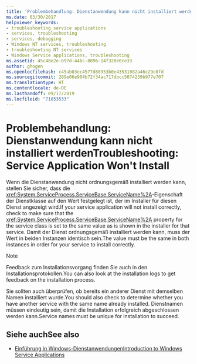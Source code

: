 ```yaml
---
title: 'Problembehandlung: Dienstanwendung kann nicht installiert werden'
ms.date: 03/30/2017
helpviewer_keywords:
- troubleshooting service applications
- services, troubleshooting
- services, debugging
- Windows NT services, troubleshooting
- troubleshooting NT services
- Windows Service applications, troubleshooting
ms.assetid: 45c48e2e-b97d-44bc-8896-14f328e0ce33
author: ghogen
ms.openlocfilehash: c45ab03ec4577d88953b0e43531082a46c29e8fd
ms.sourcegitcommit: 289e06e904b72f34ac717dbcc5074239b977e707
ms.translationtype: HT
ms.contentlocale: de-DE
ms.lasthandoff: 09/17/2019
ms.locfileid: "71053533"
---
```

# <a name="troubleshooting-service-application-wont-install"></a><span data-ttu-id="1dace-102">Problembehandlung: Dienstanwendung kann nicht installiert werden</span><span class="sxs-lookup"><span data-stu-id="1dace-102">Troubleshooting: Service Application Won't Install</span></span>
<span data-ttu-id="1dace-103">Wenn die Dienstanwendung nicht ordnungsgemäß installiert werden kann, stellen Sie sicher, dass die <xref:System.ServiceProcess.ServiceBase.ServiceName%2A>-Eigenschaft der Dienstklasse auf den Wert festgelegt ist, der im Installer für diesen Dienst angezeigt wird.</span><span class="sxs-lookup"><span data-stu-id="1dace-103">If your service application will not install correctly, check to make sure that the <xref:System.ServiceProcess.ServiceBase.ServiceName%2A> property for the service class is set to the same value as is shown in the installer for that service.</span></span> <span data-ttu-id="1dace-104">Damit der Dienst ordnungsgemäß installiert werden kann, muss der Wert in beiden Instanzen identisch sein.</span><span class="sxs-lookup"><span data-stu-id="1dace-104">The value must be the same in both instances in order for your service to install correctly.</span></span>  
  
> [!NOTE]
> <span data-ttu-id="1dace-105">Feedback zum Installationsvorgang finden Sie auch in den Installationsprotokollen.</span><span class="sxs-lookup"><span data-stu-id="1dace-105">You can also look at the installation logs to get feedback on the installation process.</span></span>  
  
 <span data-ttu-id="1dace-106">Sie sollten auch überprüfen, ob bereits ein anderer Dienst mit demselben Namen installiert wurde.</span><span class="sxs-lookup"><span data-stu-id="1dace-106">You should also check to determine whether you have another service with the same name already installed.</span></span> <span data-ttu-id="1dace-107">Dienstnamen müssen eindeutig sein, damit die Installation erfolgreich abgeschlossen werden kann.</span><span class="sxs-lookup"><span data-stu-id="1dace-107">Service names must be unique for installation to succeed.</span></span>  
  
## <a name="see-also"></a><span data-ttu-id="1dace-108">Siehe auch</span><span class="sxs-lookup"><span data-stu-id="1dace-108">See also</span></span>

- [<span data-ttu-id="1dace-109">Einführung in Windows-Dienstanwendungen</span><span class="sxs-lookup"><span data-stu-id="1dace-109">Introduction to Windows Service Applications</span></span>](introduction-to-windows-service-applications.md)
